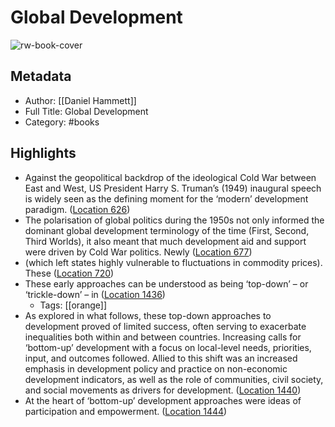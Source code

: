 # Global Development

![rw-book-cover](https://m.media-amazon.com/images/I/61YfmTfvn5L._SY160.jpg)

## Metadata
- Author: [[Daniel Hammett]]
- Full Title: Global Development
- Category: #books

## Highlights
- Against the geopolitical backdrop of the ideological Cold War between East and West, US President Harry S. Truman’s (1949) inaugural speech is widely seen as the defining moment for the ‘modern’ development paradigm. ([Location 626](https://readwise.io/to_kindle?action=open&asin=B0BX9DJHZP&location=626))
- The polarisation of global politics during the 1950s not only informed the dominant global development terminology of the time (First, Second, Third Worlds), it also meant that much development aid and support were driven by Cold War politics. Newly ([Location 677](https://readwise.io/to_kindle?action=open&asin=B0BX9DJHZP&location=677))
- (which left states highly vulnerable to fluctuations in commodity prices). These ([Location 720](https://readwise.io/to_kindle?action=open&asin=B0BX9DJHZP&location=720))
- These early approaches can be understood as being ‘top-down’ – or ‘trickle-down’ – in ([Location 1436](https://readwise.io/to_kindle?action=open&asin=B0BX9DJHZP&location=1436))
    - Tags: [[orange]] 
- As explored in what follows, these top-down approaches to development proved of limited success, often serving to exacerbate inequalities both within and between countries. Increasing calls for ‘bottom-up’ development with a focus on local-level needs, priorities, input, and outcomes followed. Allied to this shift was an increased emphasis in development policy and practice on non-economic development indicators, as well as the role of communities, civil society, and social movements as drivers for development. ([Location 1440](https://readwise.io/to_kindle?action=open&asin=B0BX9DJHZP&location=1440))
- At the heart of ‘bottom-up’ development approaches were ideas of participation and empowerment. ([Location 1444](https://readwise.io/to_kindle?action=open&asin=B0BX9DJHZP&location=1444))
